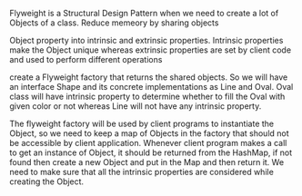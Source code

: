 Flyweight is a Structural Design Pattern when we need to create a lot of Objects of a class.
Reduce memeory by sharing objects

Object property into intrinsic and extrinsic properties. Intrinsic properties make the Object unique whereas extrinsic properties are set by client code and used to perform different operations

create a Flyweight factory that returns the shared objects. So we will have an interface Shape and its concrete implementations as Line and Oval. Oval class will have intrinsic property to determine whether to fill the Oval with given color or not whereas Line will not have any intrinsic property.

The flyweight factory will be used by client programs to instantiate the Object, so we need to keep a map of Objects in the factory that should not be accessible by client application. Whenever client program makes a call to get an instance of Object, it should be returned from the HashMap, if not found then create a new Object and put in the Map and then return it. We need to make sure that all the intrinsic properties are considered while creating the Object.

